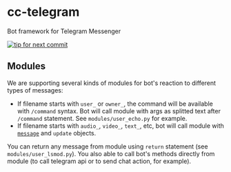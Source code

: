 # cc-telegram
Bot framework for Telegram Messenger

[![tip for next commit](https://tip4commit.com/projects/43141.svg)](https://tip4commit.com/github/aluminiumgeek/cc-telegram)

## Modules ##
We are supporting several kinds of modules for bot's reaction to different types of messages:
* If filename starts with `user_` or `owner_`, the command will be available with `/command` syntax. Bot will call module with args as splitted text after `/command` statement. See `modules/user_echo.py` for example.
* If filename starts with `audio_`, `video_`, `text_`, etc, bot will call module with [`message`](https://core.telegram.org/bots/api#message) and `update` objects.

You can return any message from module using `return` statement (see `modules/user_lsmod.py`). You also able to call bot's methods directly from module (to call telegram api or to send chat action, for example).

